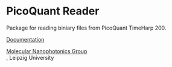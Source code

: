 # PicoQuant Reader
Package for reading biniary files from PicoQuant TimeHarp 200.

[Documentation](http://molecular-nanophotonics.github.io/pqreader)

[Molecular Nanophotonics Group](http://www.uni-leipzig.de/~mona) <br>, Leipzig University
